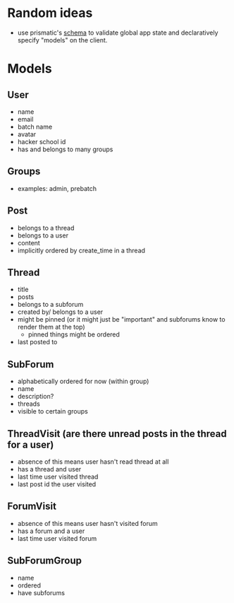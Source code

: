 # Random ideas

- use prismatic's [schema](https://github.com/prismatic/schema) to
  validate global app state and declaratively specify "models" on the
  client.



# Models

## User
- name
- email
- batch name
- avatar
- hacker school id
- has and belongs to many groups

## Groups
- examples: admin, prebatch

## Post
- belongs to a thread
- belongs to a user
- content
- implicitly ordered by create_time in a thread

## Thread
- title
- posts
- belongs to a subforum
- created by/ belongs to a user
- might be pinned (or it might just be "important" and subforums know
  to render them at the top)
  - pinned things might be ordered
- last posted to

## SubForum
- alphabetically ordered for now (within group)
- name
- description?
- threads
- visible to certain groups

## ThreadVisit (are there unread posts in the thread for a user)
- absence of this means user hasn't read thread at all
- has a thread and user
- last time user visited thread
- last post id the user visited

## ForumVisit
- absence of this means user hasn't visited forum
- has a forum and a user
- last time user visited forum

## SubForumGroup
- name
- ordered
- have subforums
